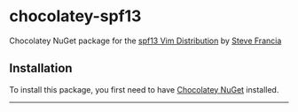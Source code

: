 chocolatey-spf13
================

Chocolatey NuGet package for the [spf13 Vim Distribution][spf13] by [Steve Francia][francia]

## Installation

To install this package, you first need to have [Chocolatey NuGet][choco] installed.

---
[choco]: http://chocolatey.org/
[spf13]: http://vim.spf13.com/
[francia]: http://spf13.com/
